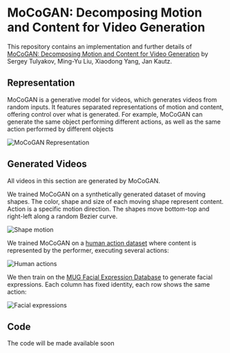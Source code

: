 # MoCoGAN: Decomposing Motion and Content for Video Generation

This repository contains an implementation and further details of [MoCoGAN: Decomposing Motion and Content for Video Generation](https://www.google.com) by Sergey Tulyakov, Ming-Yu Liu, Xiaodong Yang, Jan Kautz.

## Representation

MoCoGAN is a generative model for videos, which generates videos from random inputs. It features separated representations of motion and content, offering control over what is generated. For example, MoCoGAN can generate the same object performing different actions, as well as the same action performed by different objects

![MoCoGAN Representation](https://github.com/sergeytulyakov/mocogan/raw/master/doc/controlling-content-and-motion.png)

## Generated Videos

All videos in this section are generated by MoCoGAN.

We trained MoCoGAN on a synthetically generated dataset of moving shapes. The color, shape and size of each moving shape represent content. Action is a specific motion direction. The shapes move bottom-top and right-left along a random Bezier curve.

![Shape motion](https://github.com/sergeytulyakov/mocogan/raw/master/doc/shapes.gif "Shape motion")

We trained MoCoGAN on a [human action dataset](http://www.wisdom.weizmann.ac.il/~vision/SpaceTimeActions.html) where content is represented by the performer, executing several actions:

![Human actions](https://github.com/sergeytulyakov/mocogan/raw/master/doc/action.gif "Human actions")

We then train on the [MUG Facial Expression Database](https://mug.ee.auth.gr/fed/) to generate facial expressions. Each column has fixed identity, each row shows the same action:

![Facial expressions](https://github.com/sergeytulyakov/mocogan/raw/master/doc/faces.gif "Facial expressions")

<!---
We have collected a large-scale TaiChi dataset including 4.5K videos of TaiChi performers. Below are videos generated by MoCoGAN.

![TaiChi](https://github.com/sergeytulyakov/mocogan/raw/master/doc/ours_taichi.gif "TaiChi")
--->

## Code

The code will be made available soon
